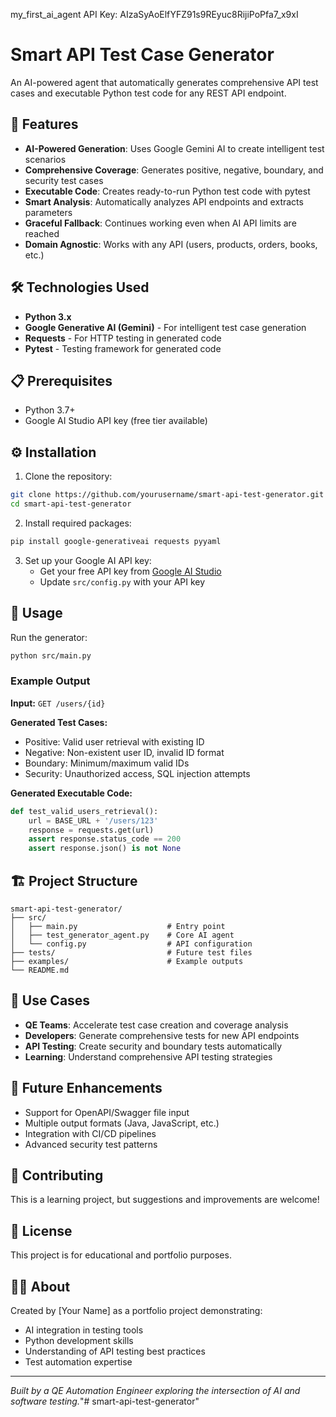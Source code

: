 my_first_ai_agent
API Key: AIzaSyAoElfYFZ91s9REyuc8RijiPoPfa7_x9xI

# Smart API Test Case Generator

An AI-powered agent that automatically generates comprehensive API test cases and executable Python test code for any REST API endpoint.

## 🚀 Features

- **AI-Powered Generation**: Uses Google Gemini AI to create intelligent test scenarios
- **Comprehensive Coverage**: Generates positive, negative, boundary, and security test cases
- **Executable Code**: Creates ready-to-run Python test code with pytest
- **Smart Analysis**: Automatically analyzes API endpoints and extracts parameters
- **Graceful Fallback**: Continues working even when AI API limits are reached
- **Domain Agnostic**: Works with any API (users, products, orders, books, etc.)

## 🛠️ Technologies Used

- **Python 3.x**
- **Google Generative AI (Gemini)** - For intelligent test case generation
- **Requests** - For HTTP testing in generated code
- **Pytest** - Testing framework for generated code

## 📋 Prerequisites

- Python 3.7+
- Google AI Studio API key (free tier available)

## ⚙️ Installation

1. Clone the repository:
```bash
git clone https://github.com/yourusername/smart-api-test-generator.git
cd smart-api-test-generator
```

2. Install required packages:
```bash
pip install google-generativeai requests pyyaml
```

3. Set up your Google AI API key:
   - Get your free API key from [Google AI Studio](https://aistudio.google.com/)
   - Update `src/config.py` with your API key

## 🚀 Usage

Run the generator:
```bash
python src/main.py
```

### Example Output

**Input:** `GET /users/{id}`

**Generated Test Cases:**
- Positive: Valid user retrieval with existing ID
- Negative: Non-existent user ID, invalid ID format
- Boundary: Minimum/maximum valid IDs
- Security: Unauthorized access, SQL injection attempts

**Generated Executable Code:**
```python
def test_valid_users_retrieval():
    url = BASE_URL + '/users/123'
    response = requests.get(url)
    assert response.status_code == 200
    assert response.json() is not None
```

## 🏗️ Project Structure

```
smart-api-test-generator/
├── src/
│   ├── main.py                    # Entry point
│   ├── test_generator_agent.py    # Core AI agent
│   └── config.py                  # API configuration
├── tests/                         # Future test files
├── examples/                      # Example outputs
└── README.md
```

## 🎯 Use Cases

- **QE Teams**: Accelerate test case creation and coverage analysis
- **Developers**: Generate comprehensive tests for new API endpoints
- **API Testing**: Create security and boundary tests automatically
- **Learning**: Understand comprehensive API testing strategies

## 🔮 Future Enhancements

- Support for OpenAPI/Swagger file input
- Multiple output formats (Java, JavaScript, etc.)
- Integration with CI/CD pipelines
- Advanced security test patterns

## 🤝 Contributing

This is a learning project, but suggestions and improvements are welcome!

## 📄 License

This project is for educational and portfolio purposes.

## 👨‍💻 About

Created by [Your Name] as a portfolio project demonstrating:
- AI integration in testing tools
- Python development skills
- Understanding of API testing best practices
- Test automation expertise

---

*Built by a QE Automation Engineer exploring the intersection of AI and software testing.*"# smart-api-test-generator" 
